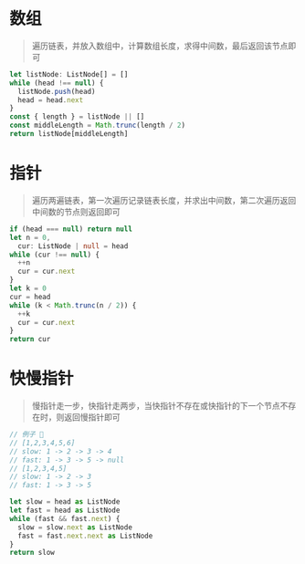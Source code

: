 
# 数组

> 遍历链表，并放入数组中，计算数组长度，求得中间数，最后返回该节点即可

```ts
let listNode: ListNode[] = []
while (head !== null) {
  listNode.push(head)
  head = head.next
}
const { length } = listNode || []
const middleLength = Math.trunc(length / 2)
return listNode[middleLength]
```

# 指针

> 遍历两遍链表，第一次遍历记录链表长度，并求出中间数，第二次遍历返回中间数的节点则返回即可

```ts
if (head === null) return null
let n = 0,
  cur: ListNode | null = head
while (cur !== null) {
  ++n
  cur = cur.next
}
let k = 0
cur = head
while (k < Math.trunc(n / 2)) {
  ++k
  cur = cur.next
}
return cur
```

# 快慢指针

> 慢指针走一步，快指针走两步，当快指针不存在或快指针的下一个节点不存在时，则返回慢指针即可

```ts
// 例子 🌰
// [1,2,3,4,5,6]
// slow: 1 -> 2 -> 3 -> 4
// fast: 1 -> 3 -> 5 -> null
// [1,2,3,4,5]
// slow: 1 -> 2 -> 3
// fast: 1 -> 3 -> 5

let slow = head as ListNode
let fast = head as ListNode
while (fast && fast.next) {
  slow = slow.next as ListNode
  fast = fast.next.next as ListNode
}
return slow
```
